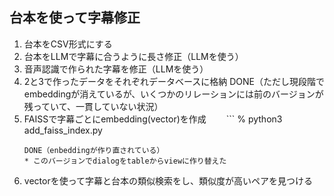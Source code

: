 ## 台本を使って字幕修正

1. 台本をCSV形式にする
2. 台本をLLMで字幕に合うように長さ修正（LLMを使う）
3. 音声認識で作られた字幕を修正（LLMを使う）
4. 2と3で作ったデータをそれぞれデータベースに格納
    DONE（ただし現段階でembeddingが消えているが、いくつかのリレーションには前のバージョンが残っていて、一貫していない状況）
5. FAISSで字幕ごとにembedding(vector)を作成
　　```
   % python3 add_faiss_index.py
   ```
   DONE（enbeddingが作り直されている）
   * このバージョンでdialogをtableからviewに作り替えた
7. vectorを使って字幕と台本の類似検索をし、類似度が高いペアを見つける